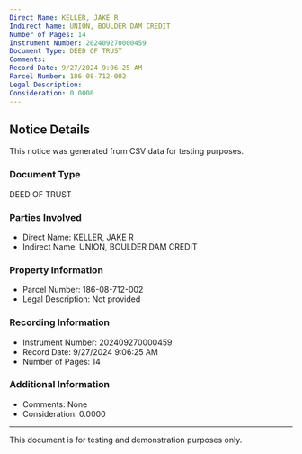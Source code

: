 ```yaml
---
Direct Name: KELLER, JAKE R
Indirect Name: UNION, BOULDER DAM CREDIT
Number of Pages: 14
Instrument Number: 202409270000459
Document Type: DEED OF TRUST
Comments: 
Record Date: 9/27/2024 9:06:25 AM
Parcel Number: 186-08-712-002
Legal Description: 
Consideration: 0.0000
---
```


## Notice Details

This notice was generated from CSV data for testing purposes.

### Document Type
DEED OF TRUST

### Parties Involved
- Direct Name: KELLER, JAKE R
- Indirect Name: UNION, BOULDER DAM CREDIT

### Property Information
- Parcel Number: 186-08-712-002
- Legal Description: Not provided

### Recording Information
- Instrument Number: 202409270000459
- Record Date: 9/27/2024 9:06:25 AM
- Number of Pages: 14

### Additional Information
- Comments: None
- Consideration: 0.0000

---

This document is for testing and demonstration purposes only.
